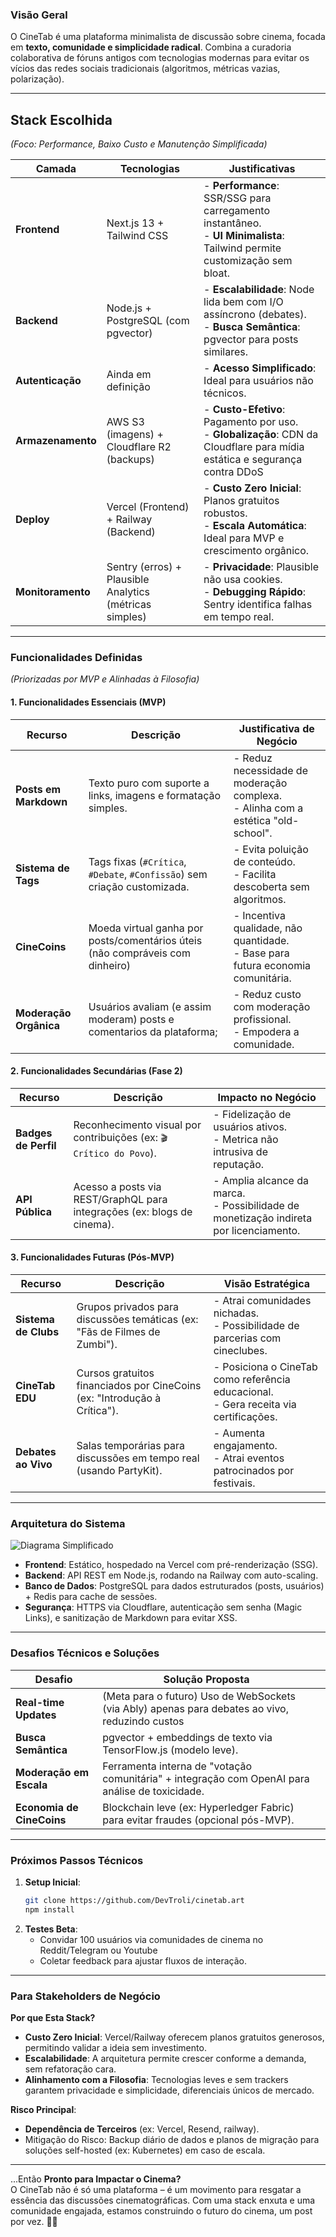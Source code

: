 ### **Visão Geral**  
O CineTab é uma plataforma minimalista de discussão sobre cinema, focada em **texto, comunidade e simplicidade radical**. Combina a curadoria colaborativa de fóruns antigos com tecnologias modernas para evitar os vícios das redes sociais tradicionais (algoritmos, métricas vazias, polarização).  

---

## **Stack Escolhida**  
*(Foco: Performance, Baixo Custo e Manutenção Simplificada)*  

| Camada            | Tecnologias                                             | Justificativas                                                                                                               |
| ----------------- | ------------------------------------------------------- | ---------------------------------------------------------------------------------------------------------------------------- |
| **Frontend**      | Next.js 13 + Tailwind CSS                               | - **Performance**: SSR/SSG para carregamento instantâneo.<br>- **UI Minimalista**: Tailwind permite customização sem bloat.  |
| **Backend**       | Node.js + PostgreSQL (com pgvector)                     | - **Escalabilidade**: Node lida bem com I/O assíncrono (debates).<br>- **Busca Semântica**: pgvector para posts similares.   |
| **Autenticação**  | Ainda em definição                                      | - **Acesso Simplificado**: Ideal para usuários não técnicos.                                                                 |
| **Armazenamento** | AWS S3 (imagens) + Cloudflare R2 (backups)              | - **Custo-Efetivo**: Pagamento por uso.<br>- **Globalização**: CDN da Cloudflare para mídia estática e segurança contra DDoS |
| **Deploy**        | Vercel (Frontend) + Railway (Backend)                   | - **Custo Zero Inicial**: Planos gratuitos robustos.<br>- **Escala Automática**: Ideal para MVP e crescimento orgânico.      |
| **Monitoramento** | Sentry (erros) + Plausible Analytics (métricas simples) | - **Privacidade**: Plausible não usa cookies.<br>- **Debugging Rápido**: Sentry identifica falhas em tempo real.             |

---

### **Funcionalidades Definidas**  
*(Priorizadas por MVP e Alinhadas à Filosofia)*  

#### **1. Funcionalidades Essenciais (MVP)**  
| Recurso                | Descrição                                                                     | Justificativa de Negócio                                                            |
| ---------------------- | ----------------------------------------------------------------------------- | ----------------------------------------------------------------------------------- |
| **Posts em Markdown**  | Texto puro com suporte a links, imagens e formatação simples.                 | - Reduz necessidade de moderação complexa.<br>- Alinha com a estética "old-school". |
| **Sistema de Tags**    | Tags fixas (`#Crítica`, `#Debate`, `#Confissão`) sem criação customizada.     | - Evita poluição de conteúdo.<br>- Facilita descoberta sem algoritmos.              |
| **CineCoins**          | Moeda virtual ganha por posts/comentários úteis (não compráveis com dinheiro) | - Incentiva qualidade, não quantidade.<br>- Base para futura economia comunitária.  |
| **Moderação Orgânica** | Usuários avaliam (e assim moderam) posts e comentarios da plataforma;         | - Reduz custo com moderação profissional.<br>- Empodera a comunidade.               |

#### **2. Funcionalidades Secundárias (Fase 2)**  
| Recurso              | Descrição                                                               | Impacto no Negócio                                                                       |
| -------------------- | ----------------------------------------------------------------------- | ---------------------------------------------------------------------------------------- |
| **Badges de Perfil** | Reconhecimento visual por contribuições (ex: `🎬 Crítico do Povo`).     | - Fidelização de usuários ativos.<br>- Metrica não intrusiva de reputação.               |
| **API Pública**      | Acesso a posts via REST/GraphQL para integrações (ex: blogs de cinema). | - Amplia alcance da marca.<br>- Possibilidade de monetização indireta por licenciamento. |

#### **3. Funcionalidades Futuras (Pós-MVP)**  
| Recurso              | Descrição                                                                 | Visão Estratégica                                                                       |
| -------------------- | ------------------------------------------------------------------------- | --------------------------------------------------------------------------------------- |
| **Sistema de Clubs** | Grupos privados para discussões temáticas (ex: "Fãs de Filmes de Zumbi"). | - Atrai comunidades nichadas.<br>- Possibilidade de parcerias com cineclubes.           |
| **CineTab EDU**      | Cursos gratuitos financiados por CineCoins (ex: "Introdução à Crítica").  | - Posiciona o CineTab como referência educacional.<br>- Gera receita via certificações. |
| **Debates ao Vivo**  | Salas temporárias para discussões em tempo real (usando PartyKit).        | - Aumenta engajamento.<br>- Atrai eventos patrocinados por festivais.                   |

---

### **Arquitetura do Sistema**  
![Diagrama Simplificado](https://exemplo.com/arquitetura-cinetab.png)  
- **Frontend**: Estático, hospedado na Vercel com pré-renderização (SSG).  
- **Backend**: API REST em Node.js, rodando na Railway com auto-scaling.  
- **Banco de Dados**: PostgreSQL para dados estruturados (posts, usuários) + Redis para cache de sessões.  
- **Segurança**: HTTPS via Cloudflare, autenticação sem senha (Magic Links), e sanitização de Markdown para evitar XSS.  

---

### **Desafios Técnicos e Soluções**  
| Desafio                   | Solução Proposta                                                                                |     |
| ------------------------- | ----------------------------------------------------------------------------------------------- | --- |
| **Real-time Updates**     | (Meta para o futuro) Uso de WebSockets (via Ably) apenas para debates ao vivo, reduzindo custos |     |
| **Busca Semântica**       | pgvector + embeddings de texto via TensorFlow.js (modelo leve).                                 |     |
| **Moderação em Escala**   | Ferramenta interna de "votação comunitária" + integração com OpenAI para análise de toxicidade. |     |
| **Economia de CineCoins** | Blockchain leve (ex: Hyperledger Fabric) para evitar fraudes (opcional pós-MVP).                |     |

---

### **Próximos Passos Técnicos**  
1. **Setup Inicial**:  
   ```bash  
   git clone https://github.com/DevTroli/cinetab.art  
   npm install  
   ```  
2. **Testes Beta**:  
   - Convidar 100 usuários via comunidades de cinema no Reddit/Telegram ou Youtube  
   - Coletar feedback para ajustar fluxos de interação.

---

### **Para Stakeholders de Negócio**  
**Por que Esta Stack?**  
- **Custo Zero Inicial**: Vercel/Railway oferecem planos gratuitos generosos, permitindo validar a ideia sem investimento.  
- **Escalabilidade**: A arquitetura permite crescer conforme a demanda, sem refatoração cara.  
- **Alinhamento com a Filosofia**: Tecnologias leves e sem trackers garantem privacidade e simplicidade, diferenciais únicos de mercado.  

**Risco Principal**:  
- **Dependência de Terceiros** (ex: Vercel, Resend, railway). 
- Mitigação do Risco: Backup diário de dados e planos de migração para soluções self-hosted (ex: Kubernetes) em caso de escala.  

---

...Então **Pronto para Impactar o Cinema?**  
O CineTab não é só uma plataforma – é um movimento para resgatar a essência das discussões cinematográficas. Com uma stack enxuta e uma comunidade engajada, estamos construindo o futuro do cinema, um post por vez. 🎥🚀